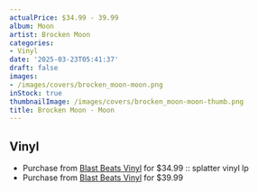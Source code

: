 ```yaml
---
actualPrice: $34.99 - 39.99
album: Moon
artist: Brocken Moon
categories:
- Vinyl
date: '2025-03-23T05:41:37'
draft: false
images:
- /images/covers/brocken_moon-moon.png
inStock: true
thumbnailImage: /images/covers/brocken_moon-moon-thumb.png
title: Brocken Moon - Moon
---
```


## Vinyl
* Purchase from [Blast Beats Vinyl](https://blastbeatsvinyl.com/products/brocken-moon-das-marchen-vom-schnee-splatter-vinyl-lp) for $34.99 :: splatter vinyl lp
* Purchase from [Blast Beats Vinyl](https://blastbeatsvinyl.com/products/brocken-moon-das-marchen-vom-schnee-exclusive-swirl-vinyl-lp) for $39.99
